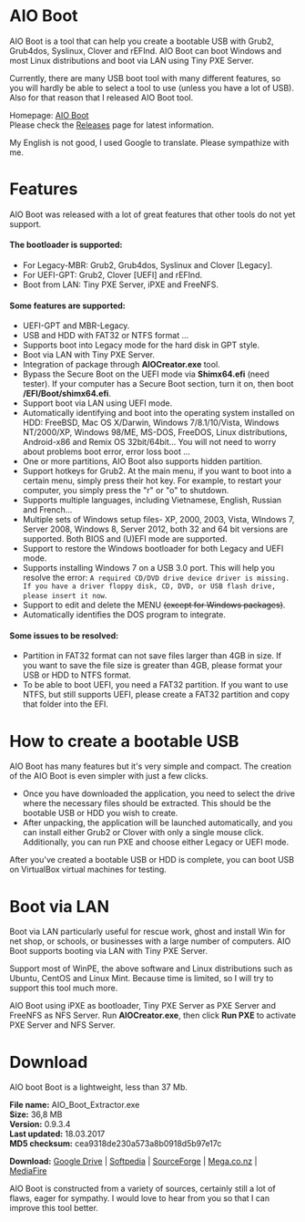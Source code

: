 # AIO Boot
AIO Boot is a tool that can help you create a bootable USB with Grub2, Grub4dos, Syslinux, Clover and rEFInd. AIO Boot can boot Windows and most Linux distributions and boot via LAN using Tiny PXE Server.

Currently, there are many USB boot tool with many different features, so you will hardly be able to select a tool to use (unless you have a lot of USB). Also for that reason that I released AIO Boot tool.

Homepage: [AIO Boot](https://www.sitecuatui.com/aio-boot-v0-9/)<br />
Please check the [Releases](https://github.com/nguyentumine/AIO-Boot/releases) page for latest information.

My English is not good, I used Google to translate. Please sympathize with me.

# Features
AIO Boot was released with a lot of great features that other tools do not yet support.
#### The bootloader is supported:
- For Legacy-MBR: Grub2, Grub4dos, Syslinux and Clover [Legacy].<br />
- For UEFI-GPT: Grub2, Clover [UEFI] and rEFInd.
- Boot from LAN: Tiny PXE Server, iPXE and FreeNFS.

#### Some features are supported:
- UEFI-GPT and MBR-Legacy.
- USB and HDD with FAT32 or NTFS format ...
- Supports boot into Legacy mode for the hard disk in GPT style.
- Boot via LAN with Tiny PXE Server.
- Integration of package through **AIOCreator.exe** tool.
- Bypass the Secure Boot on the UEFI mode via **Shimx64.efi** (need tester). If your computer has a Secure Boot section, turn it on, then boot **/EFI/Boot/shimx64.efi**.
- Support boot via LAN using UEFI mode.
- Automatically identifying and boot into the operating system installed on HDD: FreeBSD, Mac OS X/Darwin, Windows 7/8.1/10/Vista, Windows NT/2000/XP, Windows 98/ME, MS-DOS, FreeDOS, Linux distributions, Android-x86 and Remix OS 32bit/64bit... You will not need to worry about problems boot error, error loss boot ...
- One or more partitions, AIO Boot also supports hidden partition.
- Support hotkeys for Grub2. At the main menu, if you want to boot into a certain menu, simply press their hot key. For example, to restart your computer, you simply press the "r" or "o" to shutdown.
- Supports multiple languages, including Vietnamese, English, Russian and French...
- Multiple sets of Windows setup files- XP, 2000, 2003, Vista, WIndows 7, Server 2008, Windows 8, Server 2012, both 32 and 64 bit versions are supported. Both BIOS and (U)EFI mode are supported.
- Support to restore the Windows bootloader for both Legacy and UEFI mode.
- Supports installing Windows 7 on a USB 3.0 port. This will help you resolve the error: `A required CD/DVD drive device driver is missing. If you have a driver floppy disk, CD, DVD, or USB flash drive, please insert it now`.
- Support to edit and delete the MENU ~~(except for Windows packages)~~.
- Automatically identifies the DOS program to integrate.

#### Some issues to be resolved:
- Partition in FAT32 format can not save files larger than 4GB in size. If you want to save the file size is greater than 4GB, please format your USB or HDD to NTFS format.
- To be able to boot UEFI, you need a FAT32 partition. If you want to use NTFS, but still supports UEFI, please create a FAT32 partition and copy that folder into the EFI.

# How to create a bootable USB
AIO Boot has many features but it's very simple and compact. The creation of the AIO Boot is even simpler with just a few clicks.
- Once you have downloaded the application, you need to select the drive where the necessary files should be extracted. This should be the bootable USB or HDD you wish to create.
- After unpacking, the application will be launched automatically, and you can install either Grub2 or Clover with only a single mouse click. Additionally, you can run PXE and choose either Legacy or UEFI mode.

After you've created a bootable USB or HDD is complete, you can boot USB on VirtualBox virtual machines for testing.

# Boot via LAN
Boot via LAN particularly useful for rescue work, ghost and install Win for net shop, or schools, or businesses with a large number of computers. AIO Boot supports booting via LAN with Tiny PXE Server.

Support most of WinPE, the above software and Linux distributions such as Ubuntu, CentOS and Linux Mint. Because time is limited, so I will try to support this tool much more.

AIO Boot using iPXE as bootloader, Tiny PXE Server as PXE Server and FreeNFS as NFS Server. Run **AIOCreator.exe**, then click **Run PXE** to activate PXE Server and NFS Server.
# Download
AIO boot Boot is a lightweight, less than 37 Mb.

**File name:** AIO_Boot_Extractor.exe<br />
**Size:** 36,8 MB<br />
**Version:** 0.9.3.4<br />
**Last updated:** 18.03.2017<br />
**MD5 checksum:** cea9318de230a573a8b0918d5b97e17c<br />

**Download:** [Google Drive](http://www.sitecuatui.com/out/aiogd) | [Softpedia](http://www.softpedia.com/get/System/Boot-Manager-Disk/AIO-Boot.shtml) | [SourceForge](https://sourceforge.net/projects/aioboot/) | [Mega.co.nz](http://www.sitecuatui.com/out/aiobootmega) | [MediaFire](http://www.sitecuatui.com/out/aiobootmf)

AIO Boot is constructed from a variety of sources, certainly still a lot of flaws, eager for sympathy. I would love to hear from you so that I can improve this tool better.